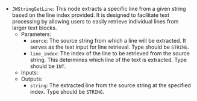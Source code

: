- `JWStringGetLine`: This node extracts a specific line from a given string based on the line index provided. It is designed to facilitate text processing by allowing users to easily retrieve individual lines from larger text blocks.
    - Parameters:
        - `source`: The source string from which a line will be extracted. It serves as the text input for line retrieval. Type should be `STRING`.
        - `line_index`: The index of the line to be retrieved from the source string. This determines which line of the text is extracted. Type should be `INT`.
    - Inputs:
    - Outputs:
        - `string`: The extracted line from the source string at the specified index. Type should be `STRING`.
